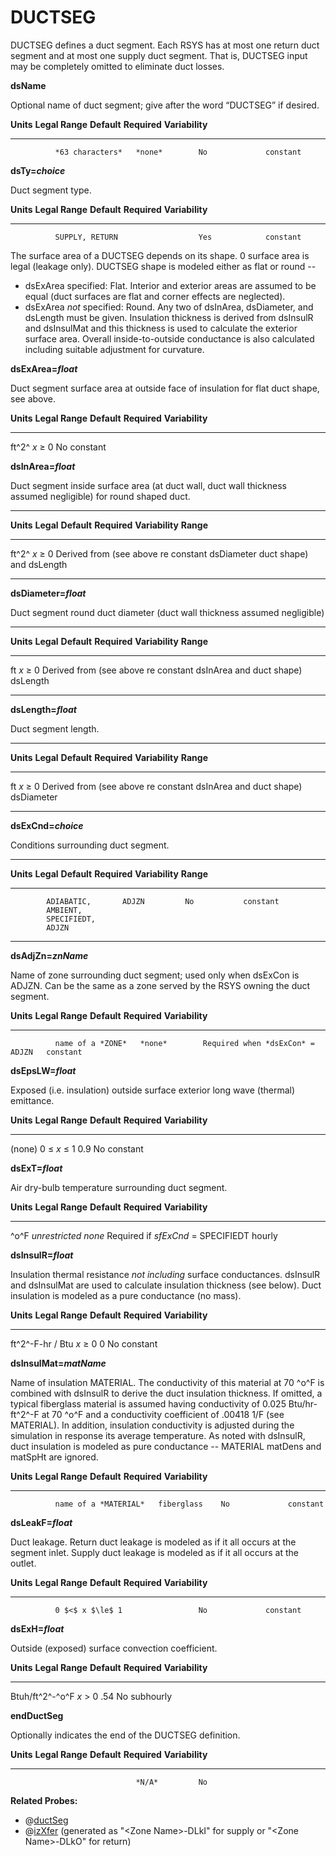 # DUCTSEG

DUCTSEG defines a duct segment. Each RSYS has at most one return duct segment and at most one supply duct segment. That is, DUCTSEG input may be completely omitted to eliminate duct losses.

**dsName**

Optional name of duct segment; give after the word “DUCTSEG” if desired.

  **Units**   **Legal Range**   **Default**   **Required**   **Variability**
  ----------- ----------------- ------------- -------------- -----------------
              *63 characters*   *none*        No             constant


**dsTy=*choice***

Duct segment type.

  **Units**   **Legal Range**   **Default**   **Required**   **Variability**
  ----------- ----------------- ------------- -------------- -----------------
              SUPPLY, RETURN                  Yes            constant

The surface area of a DUCTSEG depends on its shape. 0 surface area is legal (leakage only). DUCTSEG shape is modeled either as flat or round --

-   dsExArea specified: Flat. Interior and exterior areas are assumed to be equal (duct surfaces are flat and corner effects are neglected).
-   dsExArea *not* specified: Round. Any two of dsInArea, dsDiameter, and dsLength must be given. Insulation thickness is derived from dsInsulR and dsInsulMat and this thickness is used to calculate the exterior surface area. Overall inside-to-outside conductance is also calculated including suitable adjustment for curvature.

**dsExArea=*float***

Duct segment surface area at outside face of insulation for flat duct shape, see above.

  **Units**   **Legal Range**   **Default**   **Required**   **Variability**
  ----------- ----------------- ------------- -------------- -----------------
  ft^2^       *x* $\ge$ 0                     No             constant

**dsInArea=*float***

Duct segment inside surface area (at duct wall, duct wall thickness assumed negligible) for round shaped duct.

  -----------------------------------------------------------------
  **Units** **Legal**   **Default**   **Required**  **Variability**
            **Range**
  --------- ----------- ------------- ------------- ---------------
  ft^2^     *x* $\ge$ 0 Derived from  (see above re constant
                         dsDiameter   duct shape)       
                         and dsLength

  -----------------------------------------------------------------

**dsDiameter=*float***

Duct segment round duct diameter (duct wall thickness assumed negligible)

  ----------------------------------------------------------------
  **Units** **Legal**   **Default**  **Required**  **Variability**
            **Range**
  --------- ----------- ------------ ------------- ---------------
  ft        *x* $\ge$ 0 Derived from (see above re constant
                        dsInArea and          duct shape)       
                        dsLength

  ----------------------------------------------------------------

**dsLength=*float***

Duct segment length.

  ----------------------------------------------------------------
  **Units** **Legal**   **Default**  **Required**  **Variability**
            **Range**
  --------- ----------- ------------ ------------- ---------------
  ft        *x* $\ge$ 0 Derived from (see above re constant
                        dsInArea and duct shape)       
                        dsDiameter

  ----------------------------------------------------------------

**dsExCnd=*choice***

Conditions surrounding duct segment.

  ------------------------------------------------------------------
  **Units** **Legal**   **Default**    **Required**  **Variability**
            **Range**
  --------- ----------- -------------  ------------- ---------------
            ADIABATIC,       ADJZN         No           constant
            AMBIENT,                                      
            SPECIFIEDT,                                   
            ADJZN                                         

  ------------------------------------------------------------------

**dsAdjZn=*znName***

Name of zone surrounding duct segment; used only when dsExCon is ADJZN. Can be the same as a zone served by the RSYS owning the duct segment.

  **Units**   **Legal Range**    **Default**   **Required**                      **Variability**
  ----------- ------------------ ------------- --------------------------------- -----------------
              name of a *ZONE*   *none*        Required when *dsExCon* = ADJZN   constant

**dsEpsLW=*float***

Exposed (i.e. insulation) outside surface exterior long wave (thermal) emittance.

  **Units**   **Legal Range**       **Default**   **Required**   **Variability**
  ----------- --------------------- ------------- -------------- -----------------
  (none)      0 $\le$ *x* $\le$ 1   0.9           No             constant

**dsExT=*float***

Air dry-bulb temperature surrounding duct segment. <!-- TODO: what is humidity? -->

  **Units**   **Legal Range**   **Default**   **Required**                         **Variability**
  ----------- ----------------- ------------- ------------------------------------ -----------------
  ^o^F        *unrestricted*    *none*        Required if *sfExCnd* = SPECIFIEDT   hourly


**dsInsulR=*float***

Insulation thermal resistance *not including* surface conductances. dsInsulR and dsInsulMat are used to calculate insulation thickness (see below).  Duct insulation is modeled as a pure conductance (no mass).

  **Units**          **Legal Range**   **Default**   **Required**   **Variability**
  ------------------ ----------------- ------------- -------------- -----------------
  ft^2^-F-hr / Btu   *x* $\ge$ 0       0             No             constant

**dsInsulMat=*matName***

Name of insulation MATERIAL. The conductivity of this material at 70 ^o^F is combined with dsInsulR to derive the duct insulation thickness. If omitted, a typical fiberglass material is assumed having conductivity of 0.025 Btu/hr-ft^2^-F at 70 ^o^F and a conductivity coefficient of .00418 1/F (see MATERIAL). In addition, insulation conductivity is adjusted during the simulation in response its average temperature.  As noted with dsInsulR, duct insulation is modeled as pure conductance -- MATERIAL matDens and matSpHt are ignored.

  **Units**   **Legal Range**        **Default**   **Required**   **Variability**
  ----------- ---------------------- ------------- -------------- -----------------
              name of a *MATERIAL*   fiberglass    No             constant

**dsLeakF=*float***

Duct leakage. Return duct leakage is modeled as if it all occurs at the segment inlet. Supply duct leakage is modeled as if it all occurs at the outlet.

  **Units**   **Legal Range**   **Default**   **Required**   **Variability**
  ----------- ----------------- ------------- -------------- -----------------
              0 $<$ x $\le$ 1                 No             constant

**dsExH=*float***

Outside (exposed) surface convection coefficient.

  **Units**         **Legal Range**   **Default**   **Required**   **Variability**
  ----------------- ----------------- ------------- -------------- -----------------
  Btuh/ft^2^-^o^F   *x* $>$ 0         .54           No             subhourly

**endDuctSeg**

Optionally indicates the end of the DUCTSEG definition.

  **Units**   **Legal Range**   **Default**   **Required**   **Variability**
  ----------- ----------------- ------------- -------------- -----------------
                                *N/A*         No             

**Related Probes:**

- @[ductSeg](#p_ductseg)
- @[izXfer](#p_izxfer) (generated as "\<Zone Name\>-DLkI" for supply or "\<Zone Name\>-DLkO" for return)
